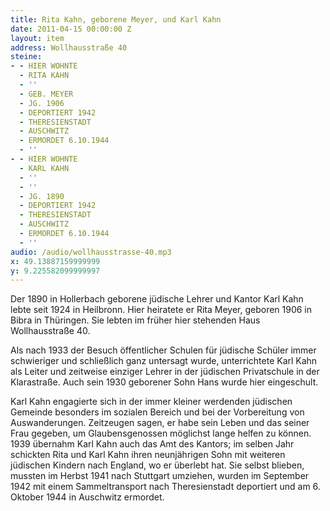 ```yaml
---
title: Rita Kahn, geborene Meyer, und Karl Kahn
date: 2011-04-15 00:00:00 Z
layout: item
address: Wollhausstraße 40
steine:
- - HIER WOHNTE
  - RITA KAHN
  - ''
  - GEB. MEYER
  - JG. 1906
  - DEPORTIERT 1942
  - THERESIENSTADT
  - AUSCHWITZ
  - ERMORDET 6.10.1944
  - ''
- - HIER WOHNTE
  - KARL KAHN
  - ''
  - ''
  - JG. 1890
  - DEPORTIERT 1942
  - THERESIENSTADT
  - AUSCHWITZ
  - ERMORDET 6.10.1944
  - ''
audio: /audio/wollhausstrasse-40.mp3
x: 49.13887159999999
y: 9.225582099999997
---
```


Der 1890 in Hollerbach geborene jüdische Lehrer und Kantor Karl Kahn lebte seit 1924 in Heilbronn. Hier heiratete er Rita Meyer, geboren 1906 in Bibra in Thüringen. Sie lebten im früher hier stehenden Haus Wollhausstraße 40.

Als nach 1933 der Besuch öffentlicher Schulen für jüdische Schüler immer schwieriger und schließlich ganz untersagt wurde, unterrichtete Karl Kahn als Leiter und zeitweise einziger Lehrer in der jüdischen Privatschule in der Klarastraße. Auch sein 1930 geborener Sohn Hans wurde hier eingeschult.

Karl Kahn engagierte sich in der immer kleiner werdenden jüdischen Gemeinde besonders im sozialen Bereich und bei der Vorbereitung von Auswanderungen. Zeitzeugen sagen, er habe sein Leben und das seiner Frau gegeben, um Glaubensgenossen möglichst lange helfen zu können. 1939 übernahm Karl Kahn auch das Amt des Kantors; im selben Jahr schickten Rita und Karl Kahn ihren neunjährigen Sohn mit weiteren jüdischen Kindern nach England, wo er überlebt hat. Sie selbst blieben, mussten im Herbst 1941 nach Stuttgart umziehen, wurden im September 1942 mit einem Sammeltransport nach Theresienstadt deportiert und am 6. Oktober 1944 in Auschwitz ermordet.